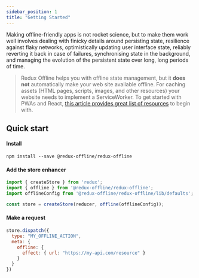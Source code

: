```yaml
---
sidebar_position: 1
title: "Getting Started"
---
```


Making offline-friendly apps is not rocket science, but to make them work well involves dealing with finicky details around persisting state, resilience against flaky networks, optimistically updating user interface state, reliably reverting it back in case of failures, synchronising state in the background, and managing the evolution of the persistent state over long, long periods of time.

> Redux Offline helps you with offline state management, but it **does not** automatically make your web site available offline. For caching assets (HTML pages, scripts, images, and other resources) your website needs to implement a ServiceWorker. To get started with PWAs and React, [this article provides great list of resources](https://medium.com/@addyosmani/progressive-web-apps-with-react-js-part-3-offline-support-and-network-resilience-c84db889162c) to begin with.

## Quick start

#### Install

```
npm install --save @redux-offline/redux-offline
```

#### Add the store enhancer

```js
import { createStore } from 'redux';
import { offline } from '@redux-offline/redux-offline';
import offlineConfig from '@redux-offline/redux-offline/lib/defaults';

const store = createStore(reducer, offline(offlineConfig));
```

#### Make a request

```js
store.dispatch({
  type: "MY_OFFLINE_ACTION",
  meta: {
    offline: {
      effect: { url: "https://my-api.com/resource" }
    }
  }
})
```
